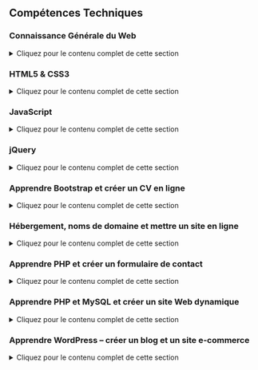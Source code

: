 ## Compétences Techniques

### Connaissance Générale du Web
<details>
  <summary>Cliquez pour le contenu complet de cette section</summary>

- Comment fonctionne un site Web ?
- Qu'est ce que le développement Front-End ?
- Qu'est ce que le développement Back-End ?
- Mise en place: Installation du Navigateur Web
- Mise en place: Installation de l'éditeur de code
- Mise en place: Afficher les extensions de fichier
- Mise en place: Petit conseil avant de commencer
- Comment réussir sa formation en ligne ?
- Qui suis-je ?


</details>

### HTML5 & CSS3
<details>
  <summary>Cliquez pour le contenu complet de cette section</summary>

- HTML et CSS : Introduction
- Les bases d'HTML : Syntaxe
- Les bases d'HTML : Structure d'une page
- Les bases d'HTML : Paragraphes et Titres
- Les bases d'HTML : Tags spéciaux
- Les bases d'HTML : Liens
- Les bases d'HTML : Images
- Les bases d'HTML : Listes
- Les bases d'HTML : Attribut style
- Les bases d'HTML : Divs
- Les bases d'HTML : Formulaires
- **Quiz HTML** - 14 questions

- Les bases de CSS : Différentes façons d’écrire du CSS
- Les bases de CSS : Syntaxe
- Les bases de CSS : Couleurs
- Les bases de CSS : Unités de mesure
- Les bases de CSS : Polices
- Les bases de CSS : Sélecteurs
- Les bases de CSS : Propriété Display
- Les bases de CSS : Modèle de la boîte
- Les bases de CSS : Propriété Float
- Les bases de CSS : Propriété Position
- **Quiz CSS** - 14 questions

- Projet : Mise en place
- Projet : Architecture du site
- Projet : Partie Header
- Projet : Partie Main Image
- Projet : Partie Steps
- Projet : Partie Possibilities
- Projet : Partie Contact
- Projet : Partie Footer
- Bonus : Utiliser Google Chrome pour inspecter et modifier HTML et CSS

  

</details>

### JavaScript
<details>
  <summary>Cliquez pour le contenu complet de cette section</summary>

  <details><summary>Javascript: Introduction</summary>
  <ul>
    <li>Les bases de Javascript : Console</li>
    <li>Les bases de Javascript : Où écrit-on le Javascript</li>
    <li>Les bases de Javascript : Syntaxe et Variables</li>
    <li>Les bases de Javascript : Numbers and Strings (Nombres et Chaînes de caractères)</li>
    <li>Les bases de Javascript : Operators (Opérateurs)</li>
    <li>Les bases de Javascript : Commentaires</li>
    <li>Les bases de Javascript : Booleans and Comparisons (Booléens et Comparaisons)</li>
    <li>Les bases de Javascript : Conditions</li>
    <li>Les bases de Javascript : Loops (Boucles)</li>
    <li>Les bases de Javascript : Fonctions</li>
    <li>Les bases de Javascript : Scope</li>
    <li>Les bases de Javascript : Arrays (Tableaux)</li>
    <li>Les bases de Javascript : Objects (Objets)</li>
    <li>Les bases de Javascript : Fonctions Constructeurs</li>
  </ul>
  </details>

  <details><summary>Projets et Quizz</summary>
  <ul>
    <li>Quiz Javascript</li>
    <li>Projet : Création du Canvas</li>
    <li>Projet : Rafraîchir le Canvas</li>
    <!-- More items here -->
  </ul>
  </details>

  <details><summary>Ressources Supplémentaires</summary>
  <ul>
    <li>Approfondir avec la Formation Javascript - Teaser</li>
    <li>Cours de la Formation Javascript - Coupons Udemy</li>
  </ul>
  </details>


</details>


### jQuery
<details>
  <summary>Cliquez pour le contenu complet de cette section</summary>

  <details><summary>jQuery: Introduction</summary>
  <ul>
    <li>Les bases de jQuery : Qu'est-ce que jQuery et comment l'utiliser</li>
    <li>Les bases de jQuery : Selectors (Sélecteurs)</li>
    <li>Les bases de jQuery : Events (Événements)</li>
    <li>Les bases de jQuery : Effects (Effets)</li>
    <li>Les bases de jQuery : Animations</li>
    <li>Les bases de jQuery : jQuery et HTML</li>
    <li>Les bases de jQuery : jQuery et CSS</li>
    <li>Les bases de jQuery : jQuery et l'arborescence des éléments</li>
    <li>Les bases de jQuery : Découverte rapide d'AJAX</li>
  </ul>
  </details>

  <details><summary>Quiz jQuery</summary>
  <ul>
    <li>Quiz jQuery</li>
  </ul>
  </details>

  <details><summary>Projets jQuery</summary>
  <ul>
    <li>Projet : Création des éléments - Partie 1</li>
    <li>Projet : Création des éléments - Partie 2</li>
    <li>Projet : Changer les polices</li>
    <li>Projet : Mise en place du décor</li>
    <li>Projet : Animation d'ouverture</li>
    <li>Projet : Ouverture et Fermeture</li>
    <li>Projet : Ouverture de départ</li>
    <li>Projet : Rajoutons les boutons</li>
    <li>Projet : Activons les boutons</li>
  </ul>
  </details>

</details>

### Apprendre Bootstrap et créer un CV en ligne
<details>
  <summary>Cliquez pour le contenu complet de cette section</summary>

  <details><summary>Bootstrap: Introduction</summary>
  <ul>
    <li>Les bases de Bootstrap : Qu'est-ce que Bootstrap et comment l'utiliser?</li>
    <li>Les bases de Bootstrap : Container</li>
    <li>Les bases de Bootstrap : Breakpoints</li>
    <li>Les bases de Bootstrap : Grid System</li>
    <li>Les bases de Bootstrap : Typography</li>
    <li>Les bases de Bootstrap : Forms</li>
    <li>Les bases de Bootstrap : Buttons + Buttons Group</li>
    <li>Les bases de Bootstrap : Images</li>
    <li>Les bases de Bootstrap : Icons</li>
  </ul>
  </details>

  <details><summary>Quiz Bootstrap</summary>
  <ul>
    <li>Quiz Bootstrap 1</li>
    <li>Quiz Bootstrap 2</li>
  </ul>
  </details>

  <details><summary>Les bases de Bootstrap: Sujets Avancés</summary>
  <ul>
    <li>Les bases de Bootstrap : Dropdowns</li>
    <li>Les bases de Bootstrap : Progress Bars</li>
    <li>Les bases de Bootstrap : Tooltips</li>
    <li>Les bases de Bootstrap : Modals</li>
    <li>Les bases de Bootstrap : Navbar</li>
    <li>Les bases de Bootstrap : Scrollspy</li>
    <li>Les bases de Bootstrap : Components</li>
  </ul>
  </details>

  <details><summary>Projets Bootstrap</summary>
  <ul>
    <li>Projet : Création des éléments</li>
    <li>Projet : Première Section</li>
    <li>Projet : Compétences</li>
    <li>Projet : Expérience Professionnelle - Partie 1</li>
    <li>Projet : Expérience Professionnelle - Partie 2</li>
    <li>Projet : Éducation</li>
    <li>Projet : Portfolio</li>
    <li>Projet : Recommandations</li>
    <li>Projet : Footer</li>
    <li>Projet : Menu</li>
  </ul>
  </details>

</details>

### Hébergement, noms de domaine et mettre un site en ligne
<details>
  <summary>Cliquez pour le contenu complet de cette section</summary>

  <details><summary>Hébergement: Introduction</summary>
  <ul>
    <li>Mise en place du pack d'hébergement : Que contient le Pack ?</li>
    <li>Mise en place du pack d'hébergement : Comment le configurer ?</li>
    <li>Mise en place du pack d'hébergement : Accéder au cPanel</li>
    <li>FTP et Filezilla : Installation et connexion au serveur</li>
    <li>FTP et Filezilla : Mise en ligne de votre premier site</li>
  </ul>
  </details>

  <details><summary>Noms de domaine</summary>
  <ul>
    <li>Sous domaines</li>
    <li>Domaines supplémentaires</li>
    <li>Alias</li>
    <li>Redirections</li>
  </ul>
  </details>

  <details><summary>Emails personnalisés</summary>
  <ul>
    <li>Créer un email personnalisé</li>
    <li>Redirection d'e-mails</li>
  </ul>
  </details>

  <details><summary>Quiz Hébergement</summary>
  <ul>
    <li>Quiz Hébergement</li>
  </ul>
  </details>

  <details><summary>Projets</summary>
  <ul>
    <li>Projet : Mettons votre CV en domaine principal</li>
    <li>Projet : Mettons en ligne tous vos projets</li>
    <li>Projet : Mettons à jour votre portfolio avec vos projets</li>
  </ul>
  </details>

</details>

### Apprendre PHP et créer un formulaire de contact
<details>
  <summary>Cliquez pour le contenu complet de cette section</summary>

  <details><summary>PHP: Introduction</summary>
  <ul>
    <li>Les bases de PHP : Installation d'un serveur local</li>
    <li>Les bases de PHP : Syntaxe</li>
    <li>Les bases de PHP : Variables</li>
    <li>Les bases de PHP : Scopes</li>
    <li>Les bases de PHP : Types de variables</li>
    <li>Les bases de PHP : Strings (Chaînes de caractères)</li>
    <li>Les bases de PHP : Constants (Constantes)</li>
    <li>Les bases de PHP : Operators (Opérateurs) - Partie 1</li>
    <li>Les bases de PHP : Operators (Opérateurs) - Partie 2</li>
    <li>Les bases de PHP : Conditions</li>
    <li>Les bases de PHP : Loops (Boucles)</li>
    <li>Les bases de PHP : Functions (Fonctions)</li>
    <li>Quiz PHP 1</li>
  </ul>
  </details>

  <details><summary>PHP: Structures de Données</summary>
  <ul>
    <li>Les bases de PHP : Arrays (Tableaux)</li>
    <li>Les bases de PHP : Objects (Objets)</li>
  </ul>
  </details>

  <details><summary>PHP: Inclusions</summary>
  <ul>
    <li>Les bases de PHP : Include et Require</li>
  </ul>
  </details>

  <details><summary>PHP: Super Globales</summary>
  <ul>
    <li>Les bases de PHP : Super Globales</li>
    <li>Les bases de PHP : GET</li>
    <li>Les bases de PHP : POST</li>
    <li>Les bases de PHP : Sessions</li>
    <li>Les bases de PHP : Cookies</li>
  </ul>
  </details>

  <details><summary>Quiz PHP</summary>
  <ul>
    <li>Quiz PHP 2</li>
  </ul>
  </details>

  <details><summary>Projet PHP</summary>
  <ul>
    <li>Projet : Mise en place du décor (HTML)</li>
    <li>Projet : Mise en place du décor (CSS)</li>
    <li>Projet : Construction du formulaire (HTML)</li>
    <li>Projet : Construction du formulaire (CSS)</li>
    <li>Projet : Récupération des données</li>
    <li>Projet : Sécurité du Formulaire</li>
    <li>Projet : Validation des données - Partie 1</li>
    <li>Projet : Validation des données - Partie 2</li>
    <li>Projet : Message de remerciements</li>
    <li>Projet : Envoi du mail</li>
    <li>Projet : Amélioration avec AJAX - Partie 1</li>
    <li>Projet : Amélioration avec AJAX - Partie 2</li>
    <li>Projet : Intégration au CV</li>
  </ul>
  </details>

</details>

### Apprendre PHP et MySQL et créer un site Web dynamique
<details>
  <summary>Cliquez pour le contenu complet de cette section</summary>

  <details><summary>PHP et MySQL: Introduction</summary>
  <ul>
    <li>Introduction : Un peu d'explication</li>
    <li>Introduction : Accéder à phpMyAdmin</li>
    <li>Introduction : Découverte des bases de données</li>
    <li>Introduction : Un exemple réel de base de données</li>
  </ul>
  </details>

  <details><summary>Les bases de SQL</summary>
  <ul>
    <li>Les bases de SQL : CREATE</li>
    <li>Les bases de SQL : SELECT</li>
    <li>Les bases de SQL : INSERT</li>
    <li>Les bases de SQL : UPDATE</li>
    <li>Les bases de SQL : DELETE</li>
    <li>Les bases de SQL : WHERE</li>
    <li>Les bases de SQL : ALIAS</li>
    <li>Les bases de SQL : JOIN</li>
    <li>Les bases de SQL : DATE</li>
    <li>Les bases de SQL : FUNCTIONS</li>
    <li>Les bases de SQL : GROUP BY et HAVING</li>
  </ul>
  </details>

  <details><summary>Quiz MySQL</summary>
  <ul>
    <li>Quiz MySQL</li>
  </ul>
  </details>

  <details><summary>PHP et MySQL: PDO ou MySQLi</summary>
  <ul>
    <li>PHP et MySQL : PDO ou MySQLi</li>
    <li>PHP et MySQL : Connexion à une base de données</li>
    <li>PHP et MySQL : Fonction query</li>
    <li>PHP et MySQL : Fonctions prepare et execute</li>
  </ul>
  </details>

  <details><summary>Projet: Création d'un site dynamique</summary>
  <ul>
    <li>Projet : Création du site statique (HTML)</li>
    <li>Projet : Création du site statique (CSS)</li>
    <li>Projet : Création de la base de données</li>
    <li>Projet : Connexion à la base de données</li>
    <li>Projet : Création de l'Admin</li>
    <li>Projet : Admin - Liste des items</li>
    <li>Projet : Admin - Afficher un item</li>
    <li>Projet : Admin - Ajouter un item - Partie 1</li>
    <li>Projet : Admin - Ajouter un item - Partie 2</li>
    <li>Projet : Admin - Modifier un item - Partie 1</li>
    <li>Projet : Admin - Modifier un item - Partie 2</li>
    <li>Projet : Admin - Supprimer un item</li>
    <li>Projet : Rendre le site dynamique</li>
  </ul>
  </details>

</details>


### Apprendre WordPress – créer un blog et un site e-commerce
<details>
  <summary>Cliquez pour le contenu complet de cette section</summary>

  <details><summary>WordPress: Introduction</summary>
  <ul>
    <li>Découverte et Installation : Qu'est-ce que WordPress ?</li>
    <li>Découverte et Installation : Différences entre wordpress.com et wordpress.org</li>
    <li>Découverte et Installation : Créer un blog WordPress en 10 minutes</li>
    <li>Découverte et Installation : Installer WordPress manuellement (optionnel)</li>
    <li>Découverte et Installation : Découverte rapide de la partie Admin</li>
  </ul>
  </details>

  <details><summary>Les bases de WordPress</summary>
  <ul>
    <li>Les bases de WordPress : Posts (Articles)</li>
    <li>Les bases de WordPress : Catégories et Tags (Étiquettes)</li>
    <li>Les bases de WordPress : Éditeur de texte</li>
    <li>Les bases de WordPress : Images</li>
    <li>Les bases de WordPress : Intégrer des éléments externes (Youtube, Facebook...)</li>
    <li>Les bases de WordPress : Menus</li>
    <li>Les bases de WordPress : Widgets</li>
    <li>Les bases de WordPress : Utilisateurs</li>
    <li>Les bases de WordPress : Commentaires</li>
    <li>Les bases de WordPress : Widgets, Thèmes et Plugins</li>
  </ul>
  </details>

  <details><summary>Widgets, Thèmes et Plugins</summary>
  <ul>
    <li>Widgets, Thèmes et Plugins : Thèmes gratuits</li>
    <li>Widgets, Thèmes et Plugins : Personnaliser un thème</li>
    <li>Widgets, Thèmes et Plugins : Thèmes payants</li>
    <li>Widgets, Thèmes et Plugins : Plugins</li>
  </ul>
  </details>

  <details><summary>Quiz WordPress</summary>
  <ul>
    <li>Quiz WordPress</li>
  </ul>
  </details>

  <details><summary>Plugin Yoast SEO</summary>
  <ul>
    <li>Plugin Yoast SEO : Tableau de Bord</li>
    <li>Plugin Yoast SEO : Titres et Métas</li>
    <li>Plugin Yoast SEO : Réseaux Sociaux</li>
    <li>Plugin Yoast SEO : Sitemaps</li>
    <li>Plugin Yoast SEO : Autres réglages</li>
    <li>Plugin Yoast SEO : Pages et Posts spécifiques</li>
  </ul>
  </details>

  <details><summary>Plugin SumoMe</summary>
  <ul>
    <li>Plugin SumoMe : Boutons de partage sur les réseaux sociaux</li>
  </ul>
  </details>

  <details><summary>Plugin WooCommerce</summary>
  <ul>
    <li>Plugin WooCommerce : Création de nos premiers produits</li>
    <li>Plugin WooCommerce : Création d'un produit variable</li>
    <li>Plugin WooCommerce : Réglages généraux</li>
  </ul>
  </details>

  <details><summary>Un peu de code pour mieux personnaliser</summary>
  <ul>
    <li>Un peu de code pour mieux personnaliser : CSS et thème enfant</li>
    <li>Un peu de code pour mieux personnaliser : Afficher le Call To Action</li>
    <li>Un peu de code pour mieux personnaliser : Modifier le footer</li>
  </ul>
  </details>

</details>



